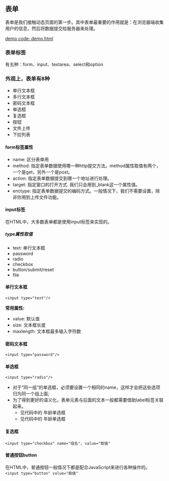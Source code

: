 ## 表单

表单是我们接触动态页面的第一步。其中表单最重要的作用就是：在浏览器端收集用户的信息，然后将数据提交给服务器来处理。

[demo code: demo.html](../form_tag/demo.html)
### 表单标签
有五种：form、input、textarea、select和option

### 外观上，表单有8种

- 单行文本框
- 多行文本框
- 密码文本框
- 单选框
- 复选框
- 按钮
- 文件上传
- 下拉列表

#### form标签属性

- name: 区分表单用
- method: 指定表单数据使用哪一种http提交方法。method属性取值有两个，一个是get，另外一个是post。
- action: 指定表单数据提交到哪一个地址进行处理。
- target: 指定窗口的打开方式. 我们只会用到_blank这一个属性值。
- enctype: 指定表单数据提交的编码方式。一般情况下，我们不需要设置，除非你用到上传文件功能。

#### input标签

在HTML中，大多数表单都是使用input标签来实现的。

##### type属性取值

- text: 单行文本框
- password
- radio
- checkbox
- button/submit/reset
- file

#### 单行文本框

`<input type="text"/>`

**常用属性:**
- value: 默认值
- size: 文本框长度
- maxlength: 文本框最多输入字符数

#### 密码文本框
`<input type="password"/>`

#### 单选框
`<input type="radio"/>`

- 对于“同一组”的单选框，必须要设置一个相同的name，这样才会把这些选项归为同一个组上面;
- 为了得到更好的语义化，表单元素与后面的文本一般都需要借助label标签关联起来。
  - 见代码中的 年龄单选框
  - 见代码中的 年龄单选框

#### 复选框

`<input type="checkbox" name="组名", value="取值"`

#### 普通按钮button
在HTML中，普通按钮一般情况下都是配合JavaScript来进行各种操作的。
`<input type="button" value="取值"`

